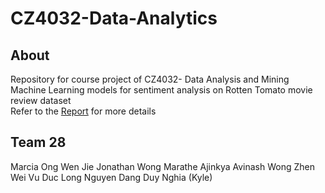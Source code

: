 # CZ4032-Data-Analytics
## About
Repository for course project of CZ4032- Data Analysis and Mining
<br> Machine Learning models for sentiment analysis on Rotten Tomato movie review dataset
<br> Refer to the [Report](https://github.com/programmer1997/Rotten-Tomatoes-Sentiment-Analysis/blob/master/Assignment%20Report.pdf) for more details

## Team 28
Marcia Ong Wen Jie
Jonathan Wong
Marathe Ajinkya Avinash
Wong Zhen Wei
Vu Duc Long
Nguyen Dang Duy Nghia (Kyle)

